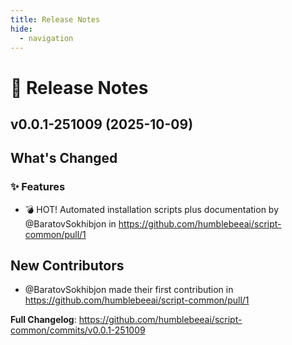 ```yaml
---
title: Release Notes
hide:
  - navigation
---
```


# 📌 Release Notes

## v0.0.1-251009 (2025-10-09)

<!-- Release notes generated using configuration in .github/release.yml at main -->

## What's Changed
### ✨ Features
* 💣 HOT! Automated installation scripts plus documentation by @BaratovSokhibjon in https://github.com/humblebeeai/script-common/pull/1

## New Contributors
* @BaratovSokhibjon made their first contribution in https://github.com/humblebeeai/script-common/pull/1

**Full Changelog**: https://github.com/humblebeeai/script-common/commits/v0.0.1-251009
